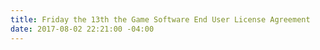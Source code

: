 ```yaml
---
title: Friday the 13th the Game Software End User License Agreement
date: 2017-08-02 22:21:00 -04:00
---
```


